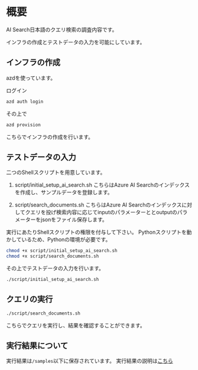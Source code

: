 # 概要

AI Search日本語のクエリ検索の調査内容です。

インフラの作成とテストデータの入力を可能にしています。

## インフラの作成

azdを使っています。

ログイン

```bash
azd auth login
```

その上で

```bash
azd provision
```

こちらでインフラの作成を行います。

## テストデータの入力

二つのShellスクリプトを用意しています。

1. script/initial_setup_ai_search.sh
こちらはAzure AI Searchのインデックスを作成し、サンプルデータを登録します。

2. script/search_documents.sh
こちらはAzure AI Searchのインデックスに対してクエリを投げ検索内容に応じてinputのパラメーターととoutputのパラメーターをjsonをファイル保存します。

実行にあたりShellスクリプトの権限を付与して下さい。
Pythonスクリプトを動かしているため、Pythonの環境が必要です。

```bash
chmod +x script/initial_setup_ai_search.sh
chmod +x script/search_documents.sh
```

その上でテストデータの入力を行います。

```bash
./script/initial_setup_ai_search.sh
```

## クエリの実行

```bash
./script/search_documents.sh
```

こちらでクエリを実行し、結果を確認することができます。

## 実行結果について

実行結果は`/samples`以下に保存されています。
実行結果の説明は[こちら](./docs/Morphological-Analysis-ja.md)